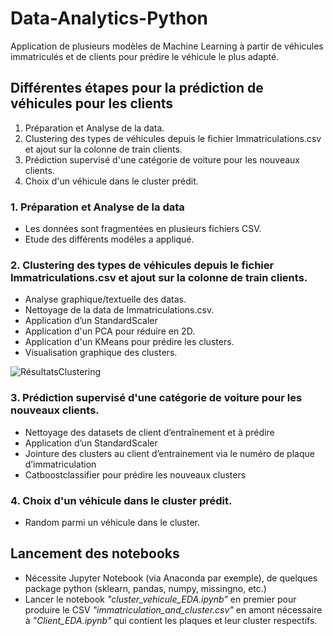 # Data-Analytics-Python
Application de plusieurs modèles de Machine Learning à partir de véhicules immatriculés et de clients pour prédire le véhicule le plus adapté.


## Différentes étapes pour la prédiction de véhicules pour les clients

1. Préparation et Analyse de la data.
2. Clustering des types de véhicules depuis le fichier Immatriculations.csv et ajout sur la colonne de train clients.
3. Prédiction supervisé d'une catégorie de voiture pour les nouveaux clients.
4. Choix d'un véhicule dans le cluster prédit.


### 1. Préparation et Analyse de la data

- Les données sont fragmentées en plusieurs fichiers CSV.
- Etude des différents modéles a appliqué.

### 2. Clustering des types de véhicules depuis le fichier Immatriculations.csv et ajout sur la colonne de train clients.

- Analyse graphique/textuelle des datas.
- Nettoyage de la data de Immatriculations.csv.
- Application d’un StandardScaler
- Application d'un PCA pour réduire en 2D.
- Application d'un KMeans pour prédire les clusters.
- Visualisation graphique des clusters.

![RésultatsClustering](https://i.imgur.com/MQpvgzg.png)

### 3. Prédiction supervisé d'une catégorie de voiture pour les nouveaux clients.

- Nettoyage des datasets de client d’entraînement et à prédire
- Application d’un StandardScaler
- Jointure des clusters au client d’entrainement via le numéro de plaque d’immatriculation
- Catboostclassifier pour prédire les nouveaux clusters

### 4. Choix d'un véhicule dans le cluster prédit.

- Random parmi un véhicule dans le cluster.


## Lancement des notebooks

- Nécessite Jupyter Notebook (via Anaconda par exemple), de quelques package python (sklearn, pandas, numpy, missingno, etc.)
- Lancer le notebook _"cluster_vehicule_EDA.ipynb"_ en premier pour produire le CSV _"immatriculation_and_cluster.csv"_ en amont nécessaire à _"Client_EDA.ipynb"_ qui contient les plaques et leur cluster respectifs.
